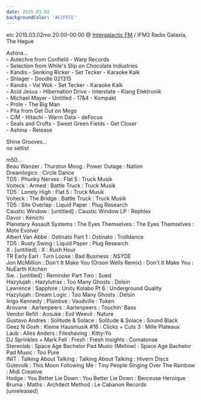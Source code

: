 ```yaml
---
date: 2015.03.02
backgroundColor: '#CCFFCC'
---
```


etc 2015.03.02mo 20:00-00:00 @ [Intergalactic FM](http://www.intergalacticfm.com/) / IFM3 Radio Galaxia, The Hague  

Ashina...  
\- Autechre from Confield - Warp Records  
\- Selection from While's Slip on Chocolate Industries  
\- Kandis - Senking Ricker - Set Tecker - Karaoke Kalk  
\- Shlager - Doodle 021315  
\- Kandis - Val Wok - Set Tecker - Karaoke Kalk  
\- Acid Jesus - Hibernation Drive - Interstate - Klang Elektronik  
\- Michael Mayer - Untitled - 17&4 - Kompakt  
\- Prole - The Big Man  
\- Pita from Get Out on Mego  
\- CiM - Hitachi - Warm Data - deFocus  
\- Seals and Crofts - Sweet Green Fields - Get Closer  
\- Ashina - Release

Shine Grooves...  
no setlist  

m50...  
Beau Wanzer : Thurston Moog : Power Outage : Nation  
Dreamlogicc : Circle Dance  
TD5 : Phunky Nerves : Flat 5 : Truck Musik  
Voiteck : Armed : Battle Truck : Truck Musik  
TD5 : Lonely High : Flat 5 : Truck Musik  
Voiteck : The Bridge : Battle Truck : Truck Musik  
TD5 : Site Overlap : Liquid Paper : Plug Research  
Caustic Window : \[untitled\] : Caustic Window LP : Rephlex  
Davor : Kenichi  
Planetary Assault Systems : The Eyes Themselves : The Eyes Themselves : Mote Evolver  
Albert Van Abbe : Ostinato Part 1 : Ostinato : Trolldance  
TD5 : Rusty Swing : Liquid Paper : Plug Research  
X : \[untitled\] : X : Rush Hour  
TR Early Earl : Turn Loose : Bad Business : NSYDE  
Jon McMillion : Don't It Make You (Orson Wells Remix) : Don't It Make You : NuEarth Kitchen  
Sw. : \[untitled\] : Reminder Part Two : Sued  
Hazylujah : Hazylutrax : Too Many Ghosts : Delsin  
Lawrence : Sapphire : Unity Kolabo Pt 6 : Underground Quality  
Hazylujah : Dream Logic : Too Many Ghosts : Delsin  
Inigo Kennedy : Plaintive : Vaudville : Token  
Arovane : Aarlenpeers : Aarlenpeers : Touchin' Bass  
Vendor Refill : Aosuke : Evil Weevil : Nature  
Gustavo Andres : Solitude & Solace : Solitude & Solace : Sound Black  
Geez N Gosh : Kleine Hausmusik #16 : Clicks + Cuts 3 : Mille Plateaux  
Laub : Alles Anders : Fileshaving : Kitty-Yo  
DJ Sprinkles + Mark Fell : Fresh : Fresh Insights : Comatonse  
Stereolab : Space Age Bachelor Pad Music (Mellow) : Space Age Bachelor Pad Music : Too Pure  
INIT : Talking About Talking : Talking About Talking : Hivern Discs  
Gutevolk : This Moon Following Me : Tiny People Singing Over The Rainbow : Midi Creative  
Hodge : You Better Lie Down : You Better Lie Down : Berceuse Heroique  
Bruma : Maths : Architect Method : Le Cabanon Records  
\[unreleased\]